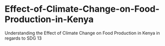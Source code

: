 # Effect-of-Climate-Change-on-Food-Production-in-Kenya
Understanding the Effect of Climate Change on Food Production in  Kenya in regards to SDG 13
